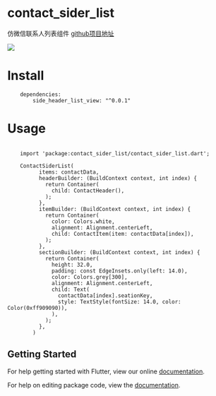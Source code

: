 # contact_sider_list

仿微信联系人列表组件
[github项目地址](https://github.com/weihb/flutter-demo)

![](https://github.com/weihb/contact_sider_list/461529648698.jpg)  

# Install 
````
    dependencies:
        side_header_list_view: "^0.0.1"
````
# Usage
````

    import 'package:contact_sider_list/contact_sider_list.dart';

    ContactSiderList(
          items: contactData,
          headerBuilder: (BuildContext context, int index) {
            return Container(
              child: ContactHeader(),
            );
          },
          itemBuilder: (BuildContext context, int index) {
            return Container(
              color: Colors.white,
              alignment: Alignment.centerLeft,
              child: ContactItem(item: contactData[index]),
            );
          },
          sectionBuilder: (BuildContext context, int index) {
            return Container(
              height: 32.0,
              padding: const EdgeInsets.only(left: 14.0),
              color: Colors.grey[300],
              alignment: Alignment.centerLeft,
              child: Text(
                contactData[index].seationKey,
                style: TextStyle(fontSize: 14.0, color: Color(0xff909090)),
              ),
            );
          },
        )
````

## Getting Started

For help getting started with Flutter, view our online [documentation](https://flutter.io/).

For help on editing package code, view the [documentation](https://flutter.io/developing-packages/).
